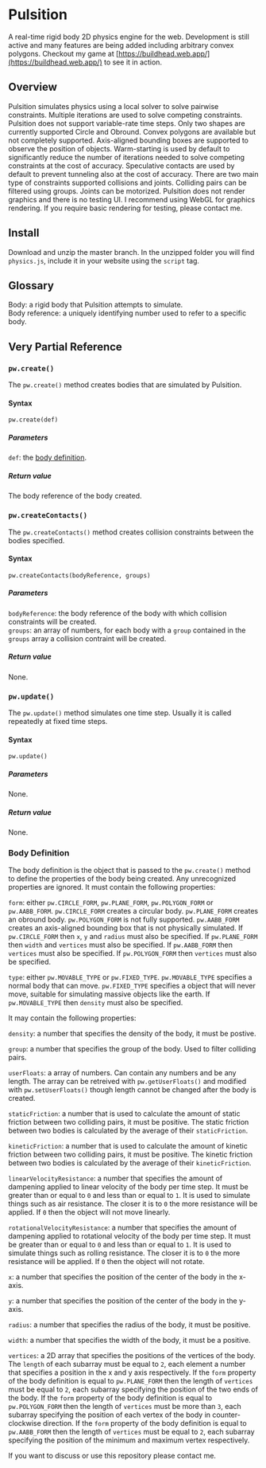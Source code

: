 # Pulsition
A real-time rigid body 2D physics engine for the web. Development is still active and many features are being added including arbitrary convex polygons. Checkout my game at [https://buildhead.web.app/](https://buildhead.web.app/) to see it in action.

## Overview
Pulsition simulates physics using a local solver to solve pairwise constraints. Multiple iterations are used to solve competing constraints. Pulsition does not support variable-rate time steps. Only two shapes are currently supported Circle and Obround. Convex polygons are available but not completely supported. Axis-aligned bounding boxes are supported to observe the position of objects. Warm-starting is used by default to significantly reduce the number of iterations needed to solve competing constraints at the cost of accuracy. Speculative contacts are used by default to prevent tunneling also at the cost of accuracy. There are two main type of constraints supported collisions and joints. Colliding pairs can be filtered using groups. Joints can be motorized. Pulsition does not render graphics and there is no testing UI. I recommend using WebGL for graphics rendering. If you require basic rendering for testing, please contact me.

## Install
Download and unzip the master branch. In the unzipped folder you will find `physics.js`, include it in your website using the `script` tag.

## Glossary
Body: a rigid body that Pulsition attempts to simulate.\
Body reference: a uniquely identifying number used to refer to a specific body.
<!--
## Basic tutorial
Pulsition is implemented as one very large object called `pw`. Many variables are set to sensible defaults such as `G` the number that represents the acceleration of gravity. To set `G` to 0.1 we can simply write:
```javascript
pw.G = 0.1;
``` 
To create a body we call [`pw.create()`](#pw.create()) with one parameter, a [body definition](#body-definition). The body definition specifies the properties of the body being created.  Let's create a circle body by writing:
 ```javascript
 let circleRef = pw.create({
  form: pw.CIRCLE_FORM,
  type: pw.MOVABLE_TYPE,
  x: 0,
  y: 0,
  radius: 0.1,
  density: 1,
  group: 0,
  userFloats: [42, 3.14],
  staticFriction: 0.9,
  kineticFriction: 0.8,
  linearVelocityResistance: 0.98,
  rotationalVelocityResistance: 0.98,
});
 ```
 The `pw.create()` method returns a number that is used to refer to the body within `pw`. To simulate we call `pw.update()` repeatedly at fixed time steps usually just before drawing to the screen. To do: the rest of the tutorial.
 -->

## Very Partial Reference
### `pw.create()`
The `pw.create()` method creates bodies that are simulated by Pulsition.
#### Syntax
```
pw.create(def)
```
##### Parameters
`def`: the [body definition](#body-definition).
##### Return value
The body reference of the body created.

### `pw.createContacts()`
The `pw.createContacts()` method creates collision constraints between the bodies specified.
#### Syntax
```
pw.createContacts(bodyReference, groups)
```
##### Parameters
`bodyReference`: the body reference of the body with which collision constraints will be created.\
`groups`: an array of numbers, for each body with a `group` contained in the `groups` array a collision contraint will be created. 
##### Return value
None.

### `pw.update()`
The `pw.update()` method simulates one time step. Usually it is called repeatedly at fixed time steps.
#### Syntax
```
pw.update()
```
##### Parameters
None.
##### Return value
None.

### Body Definition
The body definition is the object that is passed to the `pw.create()` method to define the properties of the body being created. Any unrecognized properties are ignored. It must contain the following properties:

`form`: either `pw.CIRCLE_FORM`, `pw.PLANE_FORM`, `pw.POLYGON_FORM` or `pw.AABB_FORM`. `pw.CIRCLE_FORM` creates a circular body. `pw.PLANE_FORM` creates an obround body. `pw.POLYGON_FORM` is not fully supported. `pw.AABB_FORM` creates an axis-aligned bounding box that is not physically simulated. If `pw.CIRCLE_FORM` then `x`, `y` and `radius` must also be specified. If `pw.PLANE_FORM` then `width` and `vertices` must also be specified. If `pw.AABB_FORM` then `vertices` must also be specified. If `pw.POLYGON_FORM` then `vertices` must also be specified.

`type`: either `pw.MOVABLE_TYPE` or `pw.FIXED_TYPE`. `pw.MOVABLE_TYPE` specifies a normal body that can move. `pw.FIXED_TYPE` specifies a object that will never move, suitable for simulating massive objects like the earth. If `pw.MOVABLE_TYPE` then `density` must also be specified.

It may contain the following properties:

`density`: a number that specifies the density of the body, it must be postive.

`group`: a number that specifies the group of the body. Used to filter colliding pairs.

`userFloats`: a array of numbers. Can contain any numbers and be any length. The array can be retreived with `pw.getUserFloats()` and modified with `pw.setUserFloats()` though length cannot be changed after the body is created.

`staticFriction`: a number that is used to calculate the amount of static friction between two colliding pairs, it must be positive. The static friction between two bodies is calculated by the average of their `staticFriction`.

`kineticFriction`: a number that is used to calculate the amount of kinetic friction between two colliding pairs, it must be positive. The kinetic friction between two bodies is calculated by the average of their `kineticFriction`.

`linearVelocityResistance`: a number that specifies the amount of dampening applied to linear velocity of the body per time step. It must be greater than or equal to `0` and less than or equal to `1`. It is used to simulate things such as air resistance. The closer it is to `0` the more resistance will be applied. If `0` then the object will not move linearly.

`rotationalVelocityResistance`: a number that specifies the amount of dampening applied to rotational velocity of the body per time step. It must be greater than or equal to `0` and less than or equal to `1`. It is used to simulate things such as rolling resistance. The closer it is to `0` the more resistance will be applied. If `0` then the object will not rotate.

`x`: a number that specifies the position of the center of the body in the x-axis.

`y`: a number that specifies the position of the center of the body in the y-axis.

`radius`: a number that specifies the radius of the body, it must be positive.

`width`: a number that specifies the width of the body, it must be a positive.

`vertices`: a 2D array that specifies the positions of the vertices of the body. The `length` of each subarray must be equal to `2`, each element a number that specifies a position in the x and y axis respectively. If the `form` property of the body definition is equal to `pw.PLANE_FORM` then the length of `vertices` must be equal to `2`, each subarray specifying the position of the two ends of the body. If the `form` property of the body definition is equal to `pw.POLYGON_FORM` then the length of `vertices` must be more than `3`, each subarray specifying the position of each vertex of the body in counter-clockwise direction. If the `form` property of the body definition is equal to `pw.AABB_FORM` then the length of `vertices` must be equal to `2`, each subarray specifying the position of the minimum and maximum vertex respectively.

If you want to discuss or use this repository please contact me.
